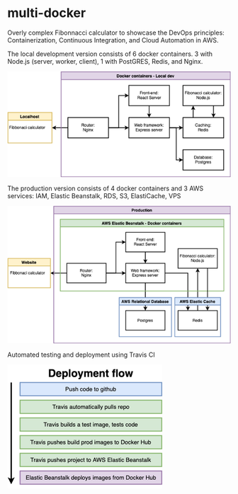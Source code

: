 # multi-docker
Overly complex Fibonnacci calculator to showcase the DevOps principles: Containerization, Continuous Integration, and Cloud Automation in AWS.

The local development version consists of 6 docker containers. 3 with Node.js (server, worker, client), 1 with PostGRES, Redis, and Nginx. 

![Multi-docker-local]



The production version consists of 4 docker containers and 3 AWS services: IAM, Elastic Beanstalk, RDS, S3, ElastiCache, VPS

![Multi-docker-AWS]



Automated testing and deployment using Travis CI

![Multi-docker-CI]




[Multi-docker-local]: https://github.com/aufbakanleitung/multi-docker/blob/master/info/Multi-docker-local.png "Diagram of development version"
[Multi-docker-CI]: https://github.com/aufbakanleitung/multi-docker/blob/master/info/Multi-docker-CI.png "Deployment flow"
[Multi-docker-AWS]: https://github.com/aufbakanleitung/multi-docker/blob/master/info/Multi-docker-AWS.png "Diagram of production version"
